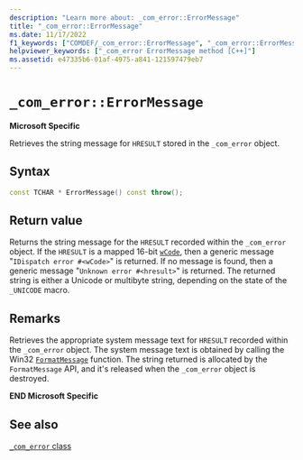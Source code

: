 ```yaml
---
description: "Learn more about: _com_error::ErrorMessage"
title: "_com_error::ErrorMessage"
ms.date: 11/17/2022
f1_keywords: ["COMDEF/_com_error::ErrorMessage", "_com_error::ErrorMessage"]
helpviewer_keywords: ["_com_error ErrorMessage method [C++]"]
ms.assetid: e47335b6-01af-4975-a841-121597479eb7
---
```

# `_com_error::ErrorMessage`

**Microsoft Specific**

Retrieves the string message for `HRESULT` stored in the `_com_error` object.

## Syntax

```cpp
const TCHAR * ErrorMessage() const throw();
```

## Return value

Returns the string message for the `HRESULT` recorded within the `_com_error` object. If the `HRESULT` is a mapped 16-bit [`wCode`](../cpp/com-error-wcode.md), then a generic message "`IDispatch error #<wCode>`" is returned. If no message is found, then a generic message "`Unknown error #<hresult>`" is returned. The returned string is either a Unicode or multibyte string, depending on the state of the `_UNICODE` macro.

## Remarks

Retrieves the appropriate system message text for `HRESULT` recorded within the `_com_error` object. The system message text is obtained by calling the Win32 [`FormatMessage`](/windows/win32/api/winbase/nf-winbase-formatmessage) function. The string returned is allocated by the `FormatMessage` API, and it's released when the `_com_error` object is destroyed.

**END Microsoft Specific**

## See also

[`_com_error` class](../cpp/com-error-class.md)
